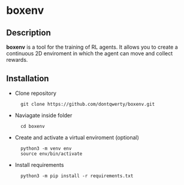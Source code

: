 # boxenv

## Description
__boxenv__ is a tool for the training of RL agents. It allows you to create a continuous 2D enviroment in which the agent can move and collect rewards.

## Installation
- Clone repository

        git clone https://github.com/dontqwerty/boxenv.git

- Naviagate inside folder

        cd boxenv

- Create and activate a virtual enviroment (optional)

        python3 -m venv env
        source env/bin/activate

- Install requirements

        python3 -m pip install -r requirements.txt